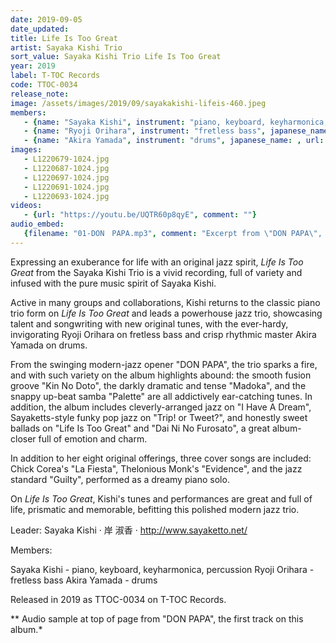 ```yaml
---
date: 2019-09-05
date_updated: 
title: Life Is Too Great
artist: Sayaka Kishi Trio
sort_value: Sayaka Kishi Trio Life Is Too Great
year: 2019
label: T-TOC Records
code: TTOC-0034
release_note: 
image: /assets/images/2019/09/sayakakishi-lifeis-460.jpeg
members:
   - {name: "Sayaka Kishi", instrument: "piano, keyboard, keyharmonica, percussion", japanese_name: , url: ""}
   - {name: "Ryoji Orihara", instrument: "fretless bass", japanese_name: , url: ""}
   - {name: "Akira Yamada", instrument: "drums", japanese_name: , url: ""}
images: 
   - L1220679-1024.jpg
   - L1220687-1024.jpg
   - L1220697-1024.jpg
   - L1220691-1024.jpg
   - L1220693-1024.jpg
videos: 
   - {url: "https://youtu.be/UQTR60p8qyE", comment: ""}
audio_embed:
   {filename: "01-DON　PAPA.mp3", comment: "Excerpt from \"DON PAPA\", the first track on this album:"}
---
```

Expressing an exuberance for life with an original jazz spirit, *Life Is Too Great* from the Sayaka Kishi Trio is a vivid recording, full of variety and infused with the pure music spirit of Sayaka Kishi.

Active in many groups and collaborations, Kishi returns to the classic piano trio form on *Life Is Too Great* and leads a powerhouse jazz trio, showcasing talent and songwriting with new original tunes, with the ever-hardy, invigorating Ryoji Orihara on fretless bass and crisp rhythmic master Akira Yamada on drums.

From the swinging modern-jazz opener "DON PAPA", the trio sparks a fire, and with such variety on the album highlights abound: the smooth fusion groove "Kin No Doto", the darkly dramatic and tense "Madoka", and the snappy up-beat samba "Palette" are all addictively ear-catching tunes. In addition, the album includes cleverly-arranged jazz on "I Have A Dream", Sayaketts-style funky pop jazz on "Trip! or Tweet?", and honestly sweet ballads on "Life Is Too Great" and "Dai Ni No Furosato", a great album-closer full of emotion and charm.

In addition to her eight original offerings, three cover songs are included: Chick Corea's "La Fiesta", Thelonious Monk's "Evidence", and the jazz standard "Guilty", performed as a dreamy piano solo.

On *Life Is Too Great*, Kishi's tunes and performances are great and full of life, prismatic and memorable, befitting this polished modern jazz trio.

Leader: Sayaka Kishi · 岸 淑香 · http://www.sayaketto.net/

Members:

Sayaka Kishi - piano, keyboard, keyharmonica, percussion
Ryoji Orihara - fretless bass
Akira Yamada - drums

Released in 2019 as TTOC-0034 on T-TOC Records.


** Audio sample at top of page from "DON PAPA", the first track on this album.*
